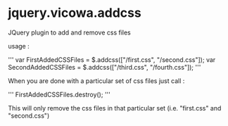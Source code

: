 jquery.vicowa.addcss
====================

JQuery plugin to add and remove css files

usage : 

'''
var FirstAddedCSSFiles = $.addcss(["<pathtocss>/first.css", "<pathtocss>/second.css"]);
var SecondAddedCSSFiles = $.addcss(["<pathtocss>/third.css", "<pathtocss>/fourth.css"]);
'''

When you are done with a particular set of css files just call : 

'''
FirstAddedCSSFiles.destroy();
'''

This will only remove the css files in that particular set (i.e. "first.css" and "second.css")


